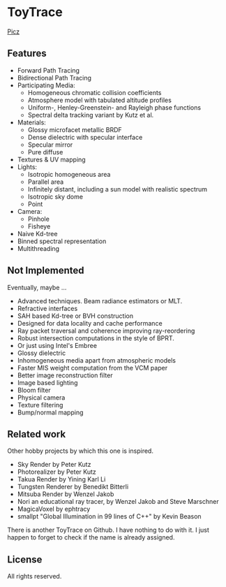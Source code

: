 ToyTrace
========

[Picz](https://www.dropbox.com/sh/vevib9qe5r87a24/AACuqKUPGzxHyl6E2E7iepSha?dl=0)


Features
--------
* Forward Path Tracing
* Bidirectional Path Tracing
* Participating Media:
    * Homogeneous chromatic collision coefficients
    * Atmosphere model with tabulated altitude profiles
    * Uniform-, Henley-Greenstein- and Rayleigh phase functions
    * Spectral delta tracking variant by Kutz et al.
* Materials:
    * Glossy microfacet metallic BRDF
    * Dense dielectric with specular interface
    * Specular mirror
    * Pure diffuse
* Textures & UV mapping
* Lights:
    * Isotropic homogeneous area
    * Parallel area
    * Infinitely distant, including a sun model with realistic spectrum
    * Isotropic sky dome
    * Point
* Camera:
    * Pinhole
    * Fisheye
* Naive Kd-tree
* Binned spectral representation
* Multithreading

Not Implemented
---------------
Eventually, maybe ...

* Advanced techniques. Beam radiance estimators or MLT.
* Refractive interfaces
* SAH based Kd-tree or BVH construction
* Designed for data locality and cache performance
* Ray packet traversal and coherence improving ray-reordering
* Robust intersection computations in the style of BPRT.
* Or just using Intel's Embree
* Glossy dielectric
* Inhomogeneous media apart from atmospheric models
* Faster MIS weight computation from the VCM paper
* Better image reconstruction filter
* Image based lighting
* Bloom filter
* Physical camera
* Texture filtering
* Bump/normal mapping

Related work
------------
Other hobby projects by which this one is inspired.

* Sky Render by Peter Kutz 
* Photorealizer by Peter Kutz
* Takua Render by Yining Karl Li
* Tungsten Renderer by Benedikt Bitterli
* Mitsuba Render by Wenzel Jakob
* Nori an educational ray tracer, by Wenzel Jakob and Steve Marschner
* MagicaVoxel by ephtracy
* smallpt "Global Illumination in 99 lines of C++" by Kevin Beason

There is another ToyTrace on Github. I have nothing to do with it. I just happen to forget to check if the name is already assigned.

License
-------

All rights reserved.

